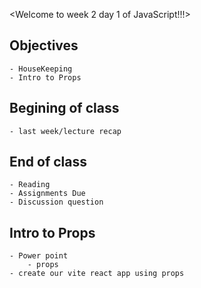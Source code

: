<Welcome to week 2 day 1 of JavaScript!!!>

## Objectives
    - HouseKeeping
    - Intro to Props

## Begining of class
    - last week/lecture recap

## End of class
    - Reading
    - Assignments Due
    - Discussion question

## Intro to Props
    - Power point
        - props
    - create our vite react app using props
